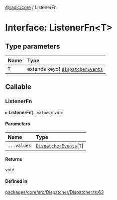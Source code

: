 [@radic/core](../README.md) / ListenerFn

# Interface: ListenerFn<T\>

## Type parameters

| Name | Type |
| :------ | :------ |
| `T` | extends keyof [`DispatcherEvents`](DispatcherEvents.md) |

## Callable

### ListenerFn

▸ **ListenerFn**(...`values`): `void`

#### Parameters

| Name | Type |
| :------ | :------ |
| `...values` | [`DispatcherEvents`](DispatcherEvents.md)[`T`] |

#### Returns

`void`

#### Defined in

[packages/core/src/Dispatcher/Dispatcher.ts:63](https://github.com/robinradic/npm-packages/blob/81c68f6/packages/core/src/Dispatcher/Dispatcher.ts#L63)
